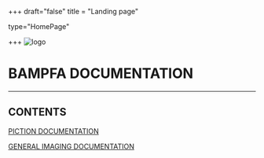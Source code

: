 +++
draft="false"
title = "Landing page"

type="HomePage"


+++
![logo](favicon.png?height=100px)

# BAMPFA DOCUMENTATION

---

## CONTENTS

[PICTION DOCUMENTATION](piction/piction/)

[GENERAL IMAGING DOCUMENTATION](general-imaging/imaging/)

